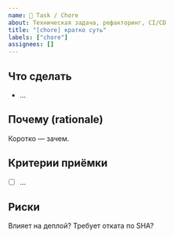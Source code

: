 ```yaml
---
name: 🧰 Task / Chore
about: Техническая задача, рефакторинг, CI/CD
title: "[chore] кратко суть"
labels: ["chore"]
assignees: []
---
```


## Что сделать
- …

## Почему (rationale)
Коротко — зачем.

## Критерии приёмки
- [ ] …

## Риски
Влияет на деплой? Требует отката по SHA?
